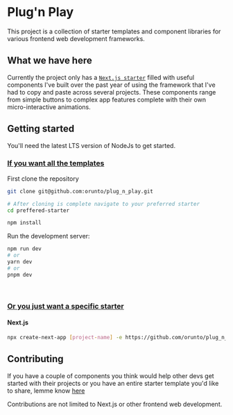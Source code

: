 # Plug'n Play
This project is a collection of starter templates and component libraries for various frontend web development frameworks.

## What we have here
Currently the project only has a [`Next.js starter`](/next-starter/) filled with useful components I've built over the past year of using the framework that I've had to copy and paste across several projects. These components range from simple buttons to complex app features complete with their own micro-interactive animations.

## Getting started
You'll need the latest LTS version of NodeJs to get started.

### <u>If you want all the templates</u>
First clone the repository
```bash
git clone git@github.com:orunto/plug_n_play.git

# After cloning is complete navigate to your preferred starter
cd preffered-starter

npm install
```

Run the development server:

```bash
npm run dev
# or
yarn dev
# or
pnpm dev
```
<br/>

### <u>Or you just want a specific starter</u>
#### Next.js
```bash
npx create-next-app [project-name] -e https://github.com/orunto/plug_n_play/next-starter
```

## Contributing
If you have a couple of components you think would help other devs get started with their projects or you have an entire starter template you'd like to share, lemme know [here](https://github.com/orunto/plug_n_play/discussions/categories/ideas)

Contributions are not limited to Next.js or other frontend web development. 

